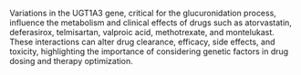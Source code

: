Variations in the UGT1A3 gene, critical for the glucuronidation process, influence the metabolism and clinical effects of drugs such as atorvastatin, deferasirox, telmisartan, valproic acid, methotrexate, and montelukast. These interactions can alter drug clearance, efficacy, side effects, and toxicity, highlighting the importance of considering genetic factors in drug dosing and therapy optimization.
